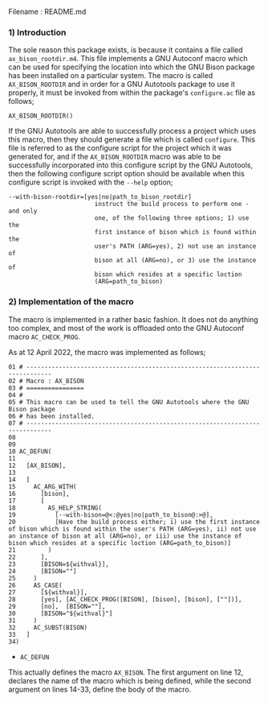 Filename : README.md


### 1) Introduction

The sole reason this package exists, is because it contains a file called ```ax_bison_rootdir.m4```.
This file implements a GNU Autoconf macro which can be used for specifying the location into which
the GNU Bison package has been installed on a particular system. The macro is called
```AX_BISON_ROOTDIR``` and in order for a GNU Autotools package to use it properly, it must be
invoked from within the package's ```configure.ac``` file as follows;

```
AX_BISON_ROOTDIR()
```

If the GNU Autotools are able to successfully process a project which uses this macro, then they
should generate a file which is called ```configure```. This file is referred to as the
configure script for the project which it was generated for, and if the ```AX_BISON_ROOTDIR``` macro
was able to be successfully incorporated into this configure script by the GNU Autotools, then the
following configure script option should be available when this configure script is invoked with
the ```--help``` option;

```
--with-bison-rootdir=[yes|no|path_to_bison_rootdir]
                        instruct the build process to perform one - and only
                        one, of the following three options; 1) use the
                        first instance of bison which is found within the
                        user's PATH (ARG=yes), 2) not use an instance of
                        bison at all (ARG=no), or 3) use the instance of
                        bison which resides at a specific loction
                        (ARG=path_to_bison)
```


### 2) Implementation of the macro

The macro is implemented in a rather basic fashion. It does not do anything too complex, and most of
the work is offloaded onto the GNU Autoconf macro ```AC_CHECK_PROG```.

As at 12 April 2022, the macro was implemented as follows;

```
01 # -----------------------------------------------------------------------------
02 # Macro : AX_BISON
03 # ================
04 #
05 # This macro can be used to tell the GNU Autotools where the GNU Bison package
06 # has been installed.
07 # -----------------------------------------------------------------------------
08
09
10 AC_DEFUN(
11 
12   [AX_BISON],
13
14   [
15     AC_ARG_WITH(
16       [bison],
17       [
18         AS_HELP_STRING(
19           [--with-bison=@<:@yes|no|path_to_bison@:>@],
20           [Have the build process either; i) use the first instance of bison which is found within the user's PATH (ARG=yes), ii) not use an instance of bison at all (ARG=no), or iii) use the instance of bison which resides at a specific loction (ARG=path_to_bison)]
21         )
22       ],
23       [BISON=${withval}],
24       [BISON=""]
25     )
26     AS_CASE(
27       [${withval}],
28       [yes], [AC_CHECK_PROG([BISON], [bison], [bison], [""])],
29       [no],  [BISON=""],
30       [BISON="${withval}"]
31     )
32     AC_SUBST(BISON)
33   ]
34)
```

- ```AC_DEFUN```

This actually defines the macro ```AX_BISON```. The first argument on line 12, declares the name of
the macro which is being defined, while the second argument on lines 14-33, define the body of the
macro.



















